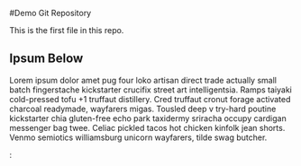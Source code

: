 #Demo Git Repository


This is the first file in this repo.

## Ipsum Below

Lorem ipsum dolor amet pug four loko artisan direct trade actually small batch fingerstache kickstarter crucifix street art intelligentsia. Ramps taiyaki cold-pressed tofu +1 truffaut distillery. Cred truffaut cronut forage activated charcoal readymade, wayfarers migas. Tousled deep v try-hard poutine kickstarter chia gluten-free echo park taxidermy sriracha occupy cardigan messenger bag twee. Celiac pickled tacos hot chicken kinfolk jean shorts. Venmo semiotics williamsburg unicorn wayfarers, tilde swag butcher.

:

